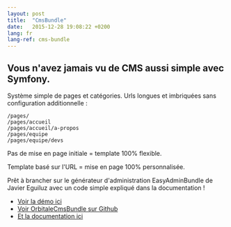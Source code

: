 ```yaml
---
layout: post
title:  "CmsBundle"
date:   2015-12-28 19:08:22 +0200
lang: fr
lang-ref: cms-bundle
---
```


## Vous n'avez jamais vu de CMS aussi simple avec Symfony.

Système simple de pages et catégories. Urls longues et imbriquées sans configuration additionnelle :

```
/pages/
/pages/accueil
/pages/accueil/a-propos
/pages/equipe
/pages/equipe/devs
```

Pas de mise en page initiale = template 100% flexible.

Template basé sur l'URL = mise en page 100% personnalisée.

Prêt à brancher sur le générateur d'administration EasyAdminBundle de Javier Eguiluz
avec un code simple expliqué dans la documentation !

* [Voir la démo ici](http://demo.orbitale.io/orbitale_cms/)
* [Voir OrbitaleCmsBundle sur Github](https://github.com/Orbitale/CmsBundle)
* [Et la documentation ici](https://github.com/Orbitale/CmsBundle)
